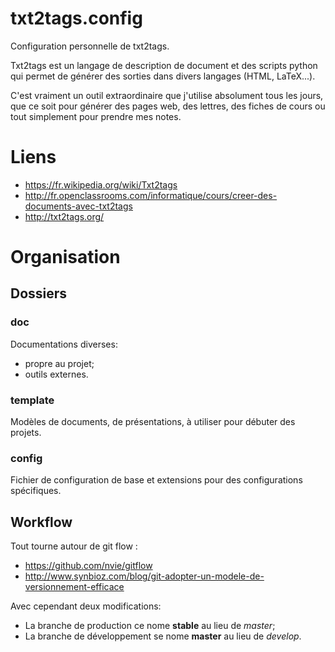 txt2tags.config
===============

Configuration personnelle de txt2tags.

Txt2tags est un langage de description de document et des scripts python qui
permet de générer des sorties dans divers langages (HTML, LaTeX...).

C'est vraiment un outil extraordinaire que j'utilise absolument tous les jours,
que ce soit pour générer des pages web, des lettres, des fiches de cours ou tout
simplement pour prendre mes notes.


Liens
=====
* https://fr.wikipedia.org/wiki/Txt2tags
* http://fr.openclassrooms.com/informatique/cours/creer-des-documents-avec-txt2tags
* http://txt2tags.org/


Organisation
============
Dossiers
--------
### doc ###
Documentations diverses:
* propre au projet;
* outils externes.

### template ###
Modèles de documents, de présentations, à utiliser pour débuter des projets.

### config ###
Fichier de configuration de base et extensions pour des configurations
spécifiques.


Workflow
--------
Tout tourne autour de git flow :
* https://github.com/nvie/gitflow
* http://www.synbioz.com/blog/git-adopter-un-modele-de-versionnement-efficace

Avec cependant deux modifications:
* La branche de production ce nome **stable** au lieu de *master*;
* La branche de développement se nome **master** au lieu de *develop*.

